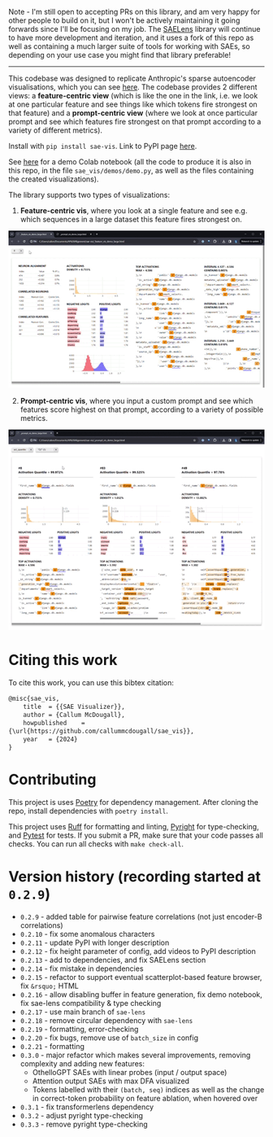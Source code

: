 Note - I'm still open to accepting PRs on this library, and am very happy for other people to build on it, but I won't be actively maintaining it going forwards since I'll be focusing on my job. The [SAELens](https://github.com/jbloomAus/SAELens) library will continue to have more development and iteration, and it uses a fork of this repo as well as containing a much larger suite of tools for working with SAEs, so depending on your use case you might find that library preferable!

---

This codebase was designed to replicate Anthropic's sparse autoencoder visualisations, which you can see [here](https://transformer-circuits.pub/2023/monosemantic-features/vis/a1.html). The codebase provides 2 different views: a **feature-centric view** (which is like the one in the link, i.e. we look at one particular feature and see things like which tokens fire strongest on that feature) and a **prompt-centric view** (where we look at once particular prompt and see which features fire strongest on that prompt according to a variety of different metrics).

Install with `pip install sae-vis`. Link to PyPI page [here](https://pypi.org/project/sae-vis/).

See [here](https://colab.research.google.com/drive/1SuoFIjLvzOAuSg1nkqNbtkwXr8EvQ7SY?usp=drive_link) for a demo Colab notebook (all the code to produce it is also in this repo, in the file `sae_vis/demos/demo.py`, as well as the files containing the created visualizations).

The library supports two types of visualizations:

1. **Feature-centric vis**, where you look at a single feature and see e.g. which sequences in a large dataset this feature fires strongest on.

<img src="https://raw.githubusercontent.com/callummcdougall/computational-thread-art/master/example_images/misc/feature-vis-video.gif" width="800">

2. **Prompt-centric vis**, where you input a custom prompt and see which features score highest on that prompt, according to a variety of possible metrics.

<img src="https://raw.githubusercontent.com/callummcdougall/computational-thread-art/master/example_images/misc/prompt-vis-video.gif" width="800">

# Citing this work

To cite this work, you can use this bibtex citation:

```
@misc{sae_vis,
    title  = {{SAE Visualizer}},
    author = {Callum McDougall},
    howpublished    = {\url{https://github.com/callummcdougall/sae_vis}},
    year   = {2024}
}
```

# Contributing

This project is uses [Poetry](https://python-poetry.org/) for dependency management. After cloning the repo, install dependencies with `poetry install`.

This project uses [Ruff](https://docs.astral.sh/ruff/) for formatting and linting, [Pyright](https://github.com/microsoft/pyright) for type-checking, and [Pytest](https://docs.pytest.org/) for tests. If you submit a PR, make sure that your code passes all checks. You can run all checks with `make check-all`.

# Version history (recording started at `0.2.9`)

- `0.2.9` - added table for pairwise feature correlations (not just encoder-B correlations)
- `0.2.10` - fix some anomalous characters
- `0.2.11` - update PyPI with longer description
- `0.2.12` - fix height parameter of config, add videos to PyPI description
- `0.2.13` - add to dependencies, and fix SAELens section
- `0.2.14` - fix mistake in dependencies
- `0.2.15` - refactor to support eventual scatterplot-based feature browser, fix `&rsquo;` HTML
- `0.2.16` - allow disabling buffer in feature generation, fix demo notebook, fix sae-lens compatibility & type checking
- `0.2.17` - use main branch of `sae-lens`
- `0.2.18` - remove circular dependency with `sae-lens`
- `0.2.19` - formatting, error-checking
- `0.2.20` - fix bugs, remove use of `batch_size` in config
- `0.2.21` - formatting
- `0.3.0` - major refactor which makes several improvements, removing complexity and adding new features:
    - OthelloGPT SAEs with linear probes (input / output space)
    - Attention output SAEs with max DFA visualized
    - Tokens labelled with their `(batch, seq)` indices as well as the change in correct-token probability on feature ablation, when hovered over
- `0.3.1` - fix transformerlens dependency
- `0.3.2` - adjust pyright type-checking
- `0.3.3` - remove pyright type-checking
